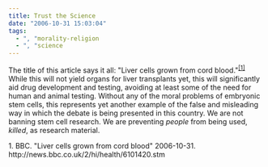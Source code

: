 ```yaml
---
title: Trust the Science
date: "2006-10-31 15:03:04"
tags:
  - ", "morality-religion
  - ", "science
---
```

The title of this article says it all: "Liver cells grown from cord blood."<sup>[\[1\]][ref1]</sup>  While this will not yield organs for liver transplants yet, this will significantly aid drug development and testing, avoiding at least some of the need for human and animal testing.  Without any of the moral problems of embryonic stem cells, this represents yet another example of the false and misleading way in which the debate is being presented in this country.  We are not banning stem cell research.  We are preventing *people* from being used, *killed*, as research material.

<div markdown="1" class="postrefs">
1. BBC.  "Liver cells grown from cord blood"  2006-10-31.  http://news.bbc.co.uk/2/hi/health/6101420.stm
</div>


[ref1]: http://news.bbc.co.uk/2/hi/health/6101420.stm "BBC NEWS | Health | Liver cells grown from cord blood"

